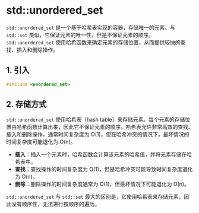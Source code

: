 
# std::unordered\_set

`std::unordered_set` 是一个基于哈希表实现的容器，存储唯一的元素。与 `std::set` 类似，它保证元素的唯一性，但是不保证元素的顺序。`std::unordered_set` 使用哈希函数来确定元素的存储位置，从而提供较快的查找、插入和删除操作。

## 1. 引入

```C++
#include <unordered_set>
```

## 2. 存储方式

`std::unordered_set` 使用哈希表（hash table）来存储元素。每个元素的存储位置由哈希函数计算出来，因此它不保证元素的顺序。哈希表允许非常高效的查找、插入和删除操作，通常时间复杂度为 O(1)，但在哈希冲突的情况下，最坏情况的时间复杂度可能退化为 O(n)。

* **插入**：插入一个元素时，哈希函数会计算该元素的哈希值，并将元素存储在哈希表中。
* **查找**：查找操作的时间复杂度为 O(1)，但是哈希冲突可能导致时间复杂度退化为 O(n)。
* **删除**：删除操作的时间复杂度通常为 O(1)，但最坏情况下可能退化为 O(n)。

`std::unordered_set` 与 `std::set` 最大的区别是，它使用哈希表来存储元素，因此没有顺序性，无法进行按顺序的遍历。
